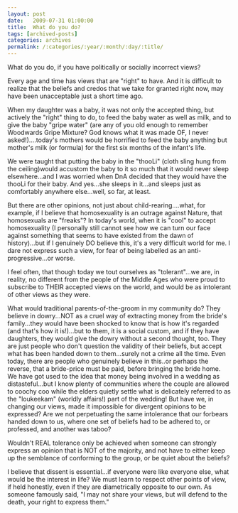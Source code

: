 ```yaml
---
layout: post
date:	2009-07-31 01:00:00
title:  What do you do?
tags: [archived-posts]
categories: archives
permalink: /:categories/:year/:month/:day/:title/
---
```

What do you do, if you have politically or socially incorrect views?

Every age and time has views that are "right" to have. And it is difficult to realize that the beliefs and credos that we take for granted right now, may have been unacceptable just a short time ago.

When my daughter was a baby, it was not only the accepted thing, but actively the "right" thing to do, to feed the baby water as well as milk, and to give the baby "gripe water" (are any of you old enough to remember Woodwards Gripe Mixture? God knows what it was made OF, I never asked!)....today's mothers would be horrified to feed the baby anything but mother's milk (or formula) for the first six months of the infant's life.

We were taught that putting the baby in the "thooLi" (cloth sling hung from the ceiling)would accustom the baby to it so much that it would never sleep elsewhere...and I was worried when DnA decided that they would have the thooLi for their baby. And yes...she sleeps in it...and sleeps just as comfortably anywhere else...well, so far, at least.

But there are other opinions, not just about child-rearing....what, for example, if I believe that homosexuality is an outrage against Nature, that homosexuals are "freaks"? In today's world, when it is "cool" to accept homosexuality (I personally still cannot see how we can turn our face against something that seems to have existed from the dawn of history)...but if I genuinely DO believe this, it's a very difficult world for me. I dare not express such a view, for fear of being labelled as an anti-progressive...or worse.

I feel often, that though today we tout ourselves as "tolerant"...we are, in reality, no different from the people of the Middle Ages who were proud to subscribe to THEIR accepted views on the world, and would be as intolerant of other views as they were. 

What would traditional parents-of-the-groom in my community do? They believe in dowry...NOT as a cruel way of extracting money from the bride's family...they would have been shocked to know that is how it's regarded (and that's how it is!)...but to them, it is a social custom, and if they have daughters, they would  give the dowry without a second thought, too. They are just people who don't question the validity of their beliefs, but accept what has been handed down to them...surely not a crime all the time.  Even today, there are people who genuinely believe in this..or perhaps the reverse, that a bride-price must be paid, before bringing the bride home. We have got used to the idea that  money being involved in a wedding as distasteful...but I know plenty of communities where the couple are allowed to coochy coo while the elders quietly settle what is delicately referred to as  the "loukeekam" (worldly affairs!) part of the wedding! But have we, in changing our views, made it impossible for divergent opinions to be expressed? Are we not perpetuating the same intolerance that our forbears handed down to us, where one set of beliefs had to be adhered to, or professed, and another was taboo? 

Wouldn't REAL tolerance only be achieved when someone can strongly express an opinion that is NOT of the majority, and not have to either keep up the semblance of conforming to the group, or be quiet about the beliefs?

I believe that dissent is essential...if everyone were like everyone else, what would be the interest in life? We must learn to respect other points of view, if held honestly, even if they are diametrically opposite to our own. As someone famously said, "I may not share your views, but will defend to the death, your right to express them."
